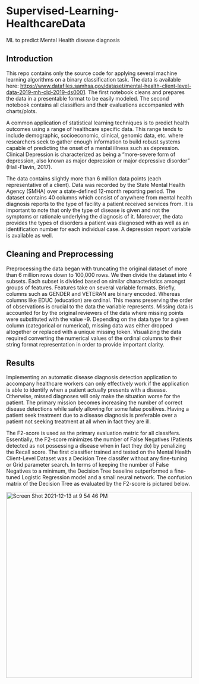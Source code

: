 # Supervised-Learning-HealthcareData
ML to predict Mental Health disease diagnosis 


## Introduction
This repo contains only the source code for applying several machine learning algorithms on a binary classification task. The data is available here: https://www.datafiles.samhsa.gov/dataset/mental-health-client-level-data-2019-mh-cld-2019-ds0001. The first notebook cleans and prepares the data in a presentable format to be easily modeled. The second notebook contains all classifiers and their evaluations accompanied with charts/plots.


A common application of statistical learning techniques is to predict health outcomes using a range of healthcare specific data. This range tends to include demographic, socioeconomic, clinical, genomic data, etc. where researchers seek to gather enough information to build robust systems capable of predicting the onset of a mental illness such as depression. Clinical Depression is characterized as being a “more-severe form of depression, also known as major depression or major depressive disorder” (Hall-Flavin, 2017).

The data contains slightly more than 6 million data points (each representative of a client). Data was recorded by the State Mental Health Agency (SMHA) over a state-defined 12-month reporting period. The dataset contains 40 columns which consist of anywhere from mental health diagnosis reports to the type of facility a patient received services from. It is important to note that only the type of disease is given and not the symptoms or rationale underlying the diagnosis of it. Moreover, the data provides the types of disorders a patient was diagnosed with as well as an identification number for each individual case. A depression report variable is available as well.

## Cleaning and Preprocessing
Preprocessing the data began with truncating the original dataset of more than 6 million rows down to 100,000 rows. We then divide the dataset into 4 subsets. Each subset is divided based on similar characteristics amongst groups of features. Features take on several variable formats. Briefly, columns such as GENDER and VETERAN are binary encoded. Whereas columns like EDUC (education) are ordinal. This means preserving the order of observations is crucial to the data the variable represents. Missing data is accounted for by the original reviewers of the data where missing points were substituted with the value -9. Depending on the data type for a given column (categorical or numerical), missing data was either dropped altogether or replaced with a unique missing token. Visualizing the data required converting the numerical values of the ordinal columns to their string format representation in order to provide important clarity. 

## Results
Implementing an automatic disease diagnosis detection application to accompany healthcare workers can only effectively work if the application is able to identify when a patient actually presents with a disease. Otherwise, missed diagnoses will only make the situation worse for the patient. The primary mission becomes increasing the number of correct disease detections while safely allowing for some false positives. Having a patient seek treatment due to a disease diagnosis is preferable over a patient not seeking treatment at all when in fact they are ill. 

The F2-score is used as the primary evaluation metric for all classifers. Essentially, the F2-score minimizes the number of False Negatives (Patients detected as not possessing a disease when in fact they do) by penalizing the Recall score. The first classifier trained and tested on the Mental Health Client-Level Dataset was a Decision Tree classifer without any fine-tuning or Grid parameter search. In terms of keeping the number of False Negatives to a minimum, the Decision Tree baseline outperformed a fine-tuned Logistic Regression model and a small neural network. The confusion matrix of the Decision Tree as evaluated by the F2-score is pictured below. 

<img width="500" alt="Screen Shot 2021-12-13 at 9 54 46 PM" src="https://user-images.githubusercontent.com/63656931/145924637-b3ad468a-76f9-4d2f-89ed-d8f2ab87ac79.png">




